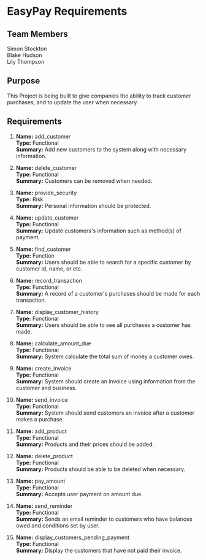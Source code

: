 # EasyPay Requirements
## Team Members
Simon Stockton  
Blake Hudson  
Lily Thompson  

## Purpose
 This Project is being built to give companies the ability to track customer purchases, and to update the user when necessary.
## Requirements

1. **Name:** add_customer  
    **Type:** Functional  
    **Summary:** Add new customers to the system along with necessary information.  

2. **Name:** delete_customer  
   **Type:** Functional  
   **Summary:** Customers can be removed when needed.  

3. **Name:** provide_security  
   **Type:** Risk  
   **Summary:** Personal information should be protected.

4. **Name:** update_customer  
   **Type:** Functional  
   **Summary:** Update customers's information such as method(s) of payment.

5. **Name:** find_customer  
   **Type:** Function  
   **Summary:** Users should be able to search for a specific customer by customer id, name, or etc.  

6. **Name:** record_transaction  
   **Type:** Functional  
   **Summary:** A record of a customer's purchases should be made for each transaction.  

7. **Name:** display_customer_history  
   **Type:** Functional  
   **Summary:** Users should be able to see all purchases a customer has made.  

8. **Name:** calculate_amount_due  
   **Type:** Functional  
   **Summary:** System calculate the total sum of money a customer owes.  

9. **Name:** create_invoice  
   **Type:** Functional  
   **Summary:** System should create an invoice using information from the customer and business.  

10. **Name:** send_invoice  
   **Type:** Functional  
   **Summary:** System should send customers an invoice after a customer makes a purchase.  

11. **Name:** add_product  
   **Type:** Functional  
   **Summary:** Products and their prices should be added.  

12. **Name:** delete_product  
   **Type:** Functional  
   **Summary:** Products should be able to be deleted when necessary.

13. **Name:** pay_amount  
   **Type:** Functional  
   **Summary:** Accepts user payment on amount due.

14. **Name:** send_reminder  
   **Type:** Functional  
   **Summary:** Sends an email reminder to customers who have balances owed and conditions set by user.  
   
15. **Name:** display_customers_pending_payment  
   **Type:** Functional  
   **Summary:** Display the customers that have not paid their invoice.
